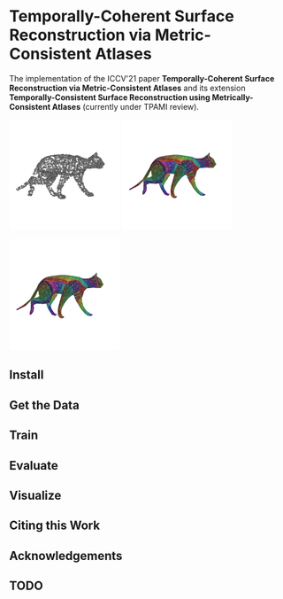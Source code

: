 # Temporally-Coherent Surface Reconstruction via Metric-Consistent Atlases

The implementation of the ICCV'21 paper **Temporally-Coherent Surface 
Reconstruction via Metric-Consistent Atlases** and its extension 
**Temporally-Consistent Surface Reconstruction using Metrically-Consistent 
Atlases** (currently under TPAMI review).

<p float="left" style="padding:0;">
  <img src="doc/img/teaser/cat_walk_pcloud.gif" width="200" style="padding:0;" />
  <img src="doc/img/teaser/cat_walk_uv.gif" width="200" style="padding:0;" />
</p>
<p float="left">
  <img src="doc/img/teaser/cat_walk_uv.gif" width="200" />
</p>

## Install

## Get the Data

## Train

## Evaluate

## Visualize

## Citing this Work

## Acknowledgements

## TODO
